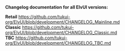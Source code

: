 **Changelog documentation for all ElvUI versions:**  

**Retail** https://github.com/tukui-org/ElvUI/blob/development/CHANGELOG_Mainline.md  
**Classic** https://github.com/tukui-org/ElvUI/blob/development/CHANGELOG_Classic.md  
**TBC** https://github.com/tukui-org/ElvUI/blob/development/CHANGELOG_TBC.md  